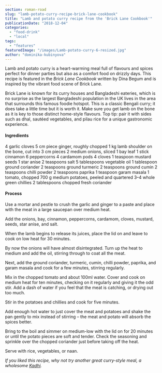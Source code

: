 ```yaml
---
section: roman-road
slug: "lamb-potato-curry-recipe-brick-lane-cookbook"
title: "Lamb and potato curry recipe from the 'Brick Lane Cookbook'"
publicationDate: "2018-12-04"
categories: 
  - "food-drink"
  - "local"
tags: 
  - "features"
featuredImage: "/images/Lamb-potato-curry-6-resized.jpg"
author: "dominika-kubinyova"
---
```


Lamb and potato curry is a heart-warming meal full of flavours and spices perfect for dinner parties but also as a comfort food on drizzly days. This recipe is featured in the _Brick Lane Cookbook_ written by Dina Begum and is inspired by the vibrant food scene of Brick Lane.

Brick Lane is known for its curry houses and Bangladeshi eateries, which is no surprise as the largest Bangladeshi population in the UK lives in the area that surrounds this famous foodie hotspot. This is a classic Bengali curry; it does take a little time but it is worth it. Make sure you get lamb on the bone as it is key to those distinct home-style flavours. Top tip: pair it with sides such as dhal, sautéed vegetables, and pilau rice for a unique gastronomic experience.

#### Ingredients

4 garlic cloves 5 cm piece ginger, roughly chopped 1 kg lamb shoulder on the bone, cut into 3 cm pieces 2 medium onions, sliced 1 bay leaf 1 stick cinnamon 6 peppercorns 4 cardamom pods 4 cloves 1 teaspoon mustard seeds 1 star anise 2 teaspoons salt 5 tablespoons vegetable oil 1 tablespoon ground coriander 2 teaspoons ground turmeric 2 teaspoons ground cumin 2 teaspoons chilli powder 2 teaspoons paprika 1 teaspoon garam masala 1 tomato, chopped 700 g medium potatoes, peeled and quartered 3–4 whole green chillies 2 tablespoons chopped fresh coriander

#### Process

Use a mortar and pestle to crush the garlic and ginger to a paste and place with the meat in a large saucepan over medium heat.

Add the onions, bay, cinnamon, peppercorns, cardamom, cloves, mustard, seeds, star anise, and salt.

When the lamb begins to release its juices, place the lid on and leave to cook on low heat for 30 minutes.

By now the onions will have almost disintegrated. Turn up the heat to medium and add the oil, stirring through to coat all the meat.

Next, add the ground coriander, turmeric, cumin, chilli powder, paprika, and garam masala and cook for a few minutes, stirring regularly.

Mix in the chopped tomato and about 100ml water. Cover and cook on medium heat for ten minutes, checking on it regularly and giving it the odd stir. Add a dash of water if you feel that the meat is catching, or drying out too much.

Stir in the potatoes and chillies and cook for five minutes.

Add enough hot water to just cover the meat and potatoes and shake the pan gently to mix instead of stirring – the meat and potato will absorb the spices better.

Bring to the boil and simmer on medium-low with the lid on for 20 minutes or until the potato pieces are soft and tender. Check the seasoning and sprinkle over the chopped coriander just before taking off the heat.

Serve with rice, vegetables, or naan.

_If you liked this recipe, why not try another great curry-style meal, a wholesome [Kadhi](https://romanroadlondon.com/kadhi-recipe-cockney-sikh/)._
